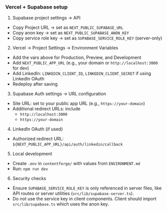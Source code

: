 ### Vercel + Supabase setup

1) Supabase project settings → API
- Copy Project URL → set as `NEXT_PUBLIC_SUPABASE_URL`
- Copy anon key → set as `NEXT_PUBLIC_SUPABASE_ANON_KEY`
- Copy service role key → set as `SUPABASE_SERVICE_ROLE_KEY` (server-only)

2) Vercel → Project Settings → Environment Variables
- Add the vars above for Production, Preview, and Development
- Add `NEXT_PUBLIC_APP_URL` (e.g., your domain or `http://localhost:3000` for dev)
- Add LinkedIn: `LINKEDIN_CLIENT_ID`, `LINKEDIN_CLIENT_SECRET` if using LinkedIn OAuth
- Redeploy after saving

3) Supabase Auth settings → URL configuration
- Site URL: set to your public app URL (e.g., `https://your-domain`)
- Additional redirect URLs: include
  - `http://localhost:3000`
  - `https://your-domain`

4) LinkedIn OAuth (if used)
- Authorized redirect URL: `${NEXT_PUBLIC_APP_URL}/api/auth/linkedin/callback`

5) Local development
- Create `.env` in `contentforge/` with values from `ENVIRONMENT.md`
- Run: `npm run dev`

6) Security checks
- Ensure `SUPABASE_SERVICE_ROLE_KEY` is only referenced in server files, like API routes or server utilities (`src/lib/supabase-server.ts`).
- Do not use the service key in client components. Client should import `src/lib/supabase.ts` which uses the anon key.


